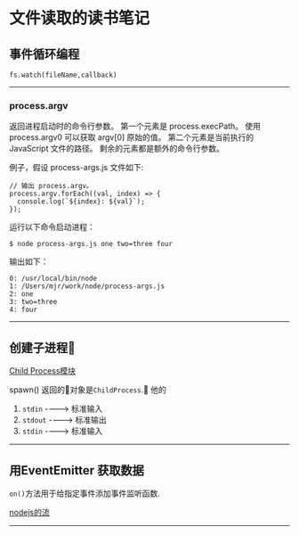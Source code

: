 # 文件读取的读书笔记

## 事件循环编程

```
fs.watch(fileName,callback)
```
******

### **process.argv**

返回进程启动时的命令行参数。 第一个元素是 process.execPath。 使用 process.argv0 可以获取 argv[0] 原始的值。 第二个元素是当前执行的 JavaScript 文件的路径。 剩余的元素都是额外的命令行参数。

例子，假设 process-args.js 文件如下:
```
// 输出 process.argv。
process.argv.forEach((val, index) => {
  console.log(`${index}: ${val}`);
});
```
运行以下命令启动进程：
```
$ node process-args.js one two=three four
```
输出如下：
```
0: /usr/local/bin/node
1: /Users/mjr/work/node/process-args.js
2: one
3: two=three
4: four
```
*****

## 创建子进程
[Child Process模块](http://nodejs.cn/api/child_process.html#child_process_child_process_spawn_command_args_options)

spawn() 返回的对象是`ChildProcess`. 他的
1. `stdin`  ---->   标准输入
2. `stdout` ---->   标准输出
3. `stdin`  ---->   标准输入


***

## 用EventEmitter 获取数据

`on()`方法用于给指定事件添加事件监听函数.

[nodejs的流](http://nodejs.cn/api/stream.html#stream_organization_of_this_document)
***
